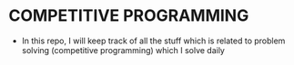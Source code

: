 # COMPETITIVE PROGRAMMING

* In this repo, I will keep track of all the stuff which is related to problem solving (competitive programming) which I solve daily
